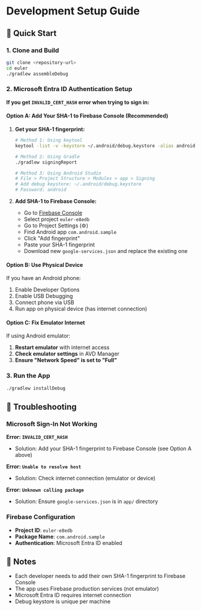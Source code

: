 # Development Setup Guide

## 🚀 Quick Start

### 1. Clone and Build
```bash
git clone <repository-url>
cd euler
./gradlew assembleDebug
```

### 2. Microsoft Entra ID Authentication Setup

**If you get `INVALID_CERT_HASH` error when trying to sign in:**

#### Option A: Add Your SHA-1 to Firebase Console (Recommended)

1. **Get your SHA-1 fingerprint:**
   ```bash
   # Method 1: Using keytool
   keytool -list -v -keystore ~/.android/debug.keystore -alias androiddebugkey -storepass android -keypass android | grep SHA1
   
   # Method 2: Using Gradle
   ./gradlew signingReport
   
   # Method 3: Using Android Studio
   # File > Project Structure > Modules > app > Signing
   # Add debug keystore: ~/.android/debug.keystore
   # Password: android
   ```

2. **Add SHA-1 to Firebase Console:**
   - Go to [Firebase Console](https://console.firebase.google.com/)
   - Select project `euler-e8edb`
   - Go to Project Settings (⚙️)
   - Find Android app `com.android.sample`
   - Click "Add fingerprint"
   - Paste your SHA-1 fingerprint
   - Download new `google-services.json` and replace the existing one

#### Option B: Use Physical Device

If you have an Android phone:
1. Enable Developer Options
2. Enable USB Debugging
3. Connect phone via USB
4. Run app on physical device (has internet connection)

#### Option C: Fix Emulator Internet

If using Android emulator:
1. **Restart emulator** with internet access
2. **Check emulator settings** in AVD Manager
3. **Ensure "Network Speed" is set to "Full"**

### 3. Run the App

```bash
./gradlew installDebug
```

## 🔧 Troubleshooting

### Microsoft Sign-In Not Working

**Error: `INVALID_CERT_HASH`**
- Solution: Add your SHA-1 fingerprint to Firebase Console (see Option A above)

**Error: `Unable to resolve host`**
- Solution: Check internet connection (emulator or device)

**Error: `Unknown calling package`**
- Solution: Ensure `google-services.json` is in `app/` directory

### Firebase Configuration

- **Project ID**: `euler-e8edb`
- **Package Name**: `com.android.sample`
- **Authentication**: Microsoft Entra ID enabled

## 📝 Notes

- Each developer needs to add their own SHA-1 fingerprint to Firebase Console
- The app uses Firebase production services (not emulator)
- Microsoft Entra ID requires internet connection
- Debug keystore is unique per machine
